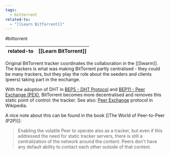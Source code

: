 ```yaml
---
tags:
  - bittorrent
related-to:
  - "[[Learn BitTorrent]]"
---
```

#bittorrent 

| related-to | [[Learn BitTorrent]] |
| ---------- | -------------------- |
Original BitTorrent tracker coordinates the collaboration in the [[Swarm]]. The trackers is what was making BitTorrent partly centralised - they could be many trackers, but they play the role about the seeders and clients (peers) taking part in the exchange.

With the adoption of DHT in [BEP5 - DHT Protocol](https://www.bittorrent.org/beps/bep_0005.html) and [BEP11 - Peer Exchange (PEX)](https://www.bittorrent.org/beps/bep_0011.html), BitTorrent becomes more decentralised and removes this static point of control: the tracker. See also: [Peer Exchange](https://en.wikipedia.org/wiki/Peer_exchange) protocol in Wikipedia.

A nice note about this can be found in the book [[The World of Peer-to-Peer (P2P)]]:

> Enabling the volatile Peer to operate also as a tracker, but even if this addressed the need for static tracker servers, there is still a centralization of the network around the content. Peers don't have any default ability to contact each other outside of that context.

